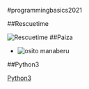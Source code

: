 #programmingbasics2021

##Rescuetime

![Rescuetime](https://user-images.githubusercontent.com/83324980/123904111-e7b50500-d9aa-11eb-9f76-8857d4d7a9b9.png)
##Paiza
- ![osito manaberu](./image/S2.png)

##Python3

[Python3](https://github.com/omas-public/lesson.git)

